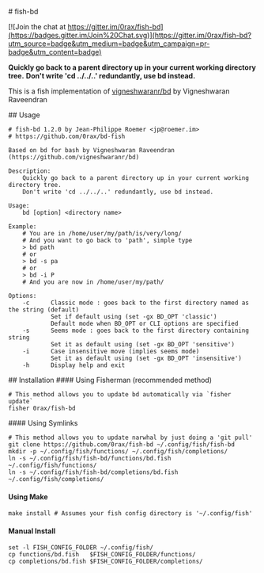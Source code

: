 # fish-bd

[![Join the chat at https://gitter.im/0rax/fish-bd](https://badges.gitter.im/Join%20Chat.svg)](https://gitter.im/0rax/fish-bd?utm_source=badge&utm_medium=badge&utm_campaign=pr-badge&utm_content=badge)

**Quickly go back to a parent directory up in your current working directory tree.**
**Don't write 'cd ../../..' redundantly, use bd instead.**

This is a fish implementation of [vigneshwaranr/bd](https://github.com/vigneshwaranr/bd) by Vigneshwaran Raveendran

## Usage
```
# fish-bd 1.2.0 by Jean-Philippe Roemer <jp@roemer.im>
# https://github.com/0rax/bd-fish

Based on bd for bash by Vigneshwaran Raveendran (https://github.com/vigneshwaranr/bd)

Description:
    Quickly go back to a parent directory up in your current working directory tree.
    Don't write 'cd ../../..' redundantly, use bd instead.

Usage:
    bd [option] <directory name>

Example:
    # You are in /home/user/my/path/is/very/long/
    # And you want to go back to 'path', simple type
    > bd path
    # or
    > bd -s pa
    # or
    > bd -i P
    # And you are now in /home/user/my/path/

Options:
    -c      Classic mode : goes back to the first directory named as the string (default)
            Set if default using (set -gx BD_OPT 'classic')
            Default mode when BD_OPT or CLI options are specified
    -s      Seems mode : goes back to the first directory containing string
            Set it as default using (set -gx BD_OPT 'sensitive')
    -i      Case insensitive move (implies seems mode)
            Set it as default using (set -gx BD_OPT 'insensitive')
    -h      Display help and exit
```

## Installation
#### Using Fisherman (recommended method)
```
# This method allows you to update bd automatically via `fisher update`
fisher 0rax/fish-bd
```

#### Using Symlinks
```
# This method allows you to update narwhal by just doing a 'git pull'
git clone https://github.com/0rax/fish-bd ~/.config/fish/fish-bd
mkdir -p ~/.config/fish/functions/ ~/.config/fish/completions/
ln -s ~/.config/fish/fish-bd/functions/bd.fish   ~/.config/fish/functions/
ln -s ~/.config/fish/fish-bd/completions/bd.fish ~/.config/fish/completions/
```

#### Using Make
```
make install # Assumes your fish config directory is '~/.config/fish'
```

#### Manual Install
```
set -l FISH_CONFIG_FOLDER ~/.config/fish/
cp functions/bd.fish   $FISH_CONFIG_FOLDER/functions/
cp completions/bd.fish $FISH_CONFIG_FOLDER/completions/
```
